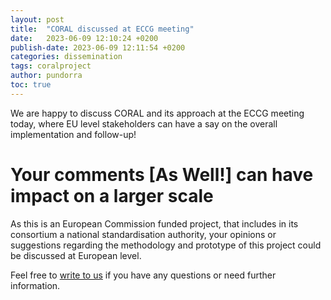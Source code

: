 ```yaml
---
layout: post
title:  "CORAL discussed at ECCG meeting"
date:   2023-06-09 12:10:24 +0200
publish-date: 2023-06-09 12:11:54 +0200
categories: dissemination
tags: coralproject
author: pundorra
toc: true
---
```


We are happy to discuss CORAL and its approach at the ECCG meeting today, where EU level stakeholders can have a say on the overall implementation and follow-up!


# Your comments [As Well!] can have impact on a larger scale

As this is an European Commission funded project, that includes in its consortium a national standardisation authority, your opinions or suggestions regarding the methodology and prototype of this project could be discussed at European level. 

Feel free to [write to us](mailto:coral@lhc.lu?subject=Coral%20Project) if you have any questions or need further information.
